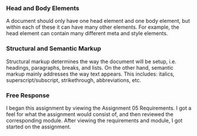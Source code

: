 ### Head and Body Elements
A document should only have one head element and one body element, but within each of these it can have many other elements. For example, the head element can contain many different meta and style elements.  

### Structural and Semantic Markup
Structural markup determines the way the document will be setup, i.e. headings, paragraphs, breaks, and lists. On the other hand, semantic markup mainly addresses the way text appears. This includes: italics, superscript/subscript, strikethrough, abbreviations, etc.

### Free Response
I began this assignment by viewing the Assignment 05 Requirements. I got a feel for what the assignment would consist of, and then reviewed the corresponding module. After viewing the requirements and module, I got started on the assignment. 
